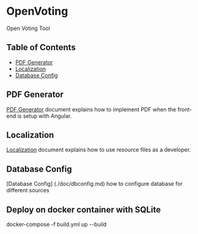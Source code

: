 # OpenVoting
Open Voting Tool

## Table of Contents
- [PDF Generator](#pdf-generator)
- [Localization](#localization)
- [Database Config](#dbconfig)

## PDF Generator
[PDF Generator](./doc/pdf-generator.md) document explains how to implement PDF when the front-end is setup with Angular.

## Localization
[Localization](./doc/localization.md) document explains how to use resource files as a developer.

## Database Config
[Database Config] (./doc/dbconfig.md) how to configure database for different sources

## Deploy on docker container with SQLite
docker-compose -f build.yml up --build